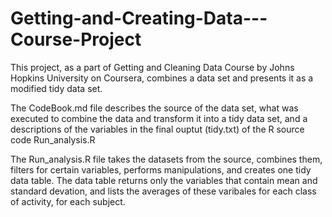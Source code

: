 # Getting-and-Creating-Data---Course-Project
This project, as a part of Getting and Cleaning Data Course by Johns Hopkins University on Coursera, combines a data set and presents it as a modified tidy data set.

The CodeBook.md file describes the source of the data set, what was executed to combine the data and transform it into a tidy data set, and a descriptions of the variables in the final ouptut (tidy.txt) of the R source code Run_analysis.R

The Run_analysis.R file takes the datasets from the source, combines them, filters for certain variables, performs manipulations, and creates one tidy data table. The data table returns only the variables that contain mean and standard devation, and lists the averages of these varibales for each class of activity, for each subject.
